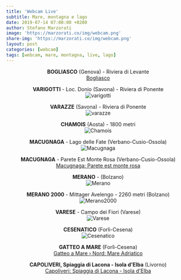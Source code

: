 ```yaml
---
title: 'Webcam Live'
subtitle: Mare, montagna e lago
date: 2019-07-14 07:00:00 +0200
author: Stefano Marzorati
image: 'https://marzorati.co/img/webcam.png'
share-img: 'https://marzorati.co/img/webcam.png'
layout: post
categories: [webcam]
tags: [webcam, mare, montagna, live, lago]
---
```

<center><strong>BOGLIASCO</strong> (Genova) - Riviera di Levante</center>   
<center>
<a name="windy-webcam-timelapse-player" data-id="1287051304" data-play="day" href="https://windy.com/webcams/1287051304" target="_blank">Bogliasco</a><script async type="text/javascript" src="https://webcams.windy.com/webcams/public/embed/script/player.js"></script>
</center>
<p></p>
<center><strong>VARIGOTTI</strong> - Loc. Donio (Savona) - Riviera di Ponente</center>   
<center>
<img alt="varigotti" src="http://varigottimeteo.altervista.org/webcam/FI9900P_00626E863C96/snap/webcam.php">
</center>
<p></p>
<center><strong>VARAZZE</strong> (Savona) - Riviera di Ponente</center>   
<center>
<img alt="varazze" src="https://vedetta.org/image-client/marina-di-varazze/image.jpg">
</center>
<p></p>
<center><strong>CHAMOIS</strong> (Aosta) - 1800 metri</center>   
<center>
<img alt="Chamois" src="http://www.comune.chamois.ao.it/wcam/webcam_images/chamois.jpg">
</center>
<p></p>
<center><strong>MACUGNAGA</strong> - Lago delle Fate (Verbano-Cusio-Ossola)</center>   
<center>
<img alt="Macugnaga" src="https://www.meteolivevco.it/httpdocs/it/images/cam/lagodellefate.jpg">
</center>
<p></p>
<center><strong>MACUGNAGA</strong> - Parete Est Monte Rosa (Verbano-Cusio-Ossola)</center>   
<center>
<a name="windy-webcam-timelapse-player" data-id="1575096789" data-play="day" href="https://windy.com/webcams/1575096789" target="_blank">Macugnaga: Parete est monte rosa</a><script async type="text/javascript" src="https://webcams.windy.com/webcams/public/embed/script/player.js"></script>
</center>
<p></p>
<center><strong>MERANO</strong> - (Bolzano)</center>   
<center>
<img alt="Merano" src="https://www.visitmerano.it/webcam/webcam-meran.jpg">
</center>
<p></p>
<center><strong>MERANO 2000</strong> - Mittager Avelengo - 2260 metri (Bolzano)</center>   
<center>
<img alt="Merano2000" src="https://webcams.meran2000.com/mittager/cam.jpg">
</center>
<p></p>
<center><strong>VARESE</strong> - Campo dei Fiori  (Varese)</center>   
<center>
<img alt="Varese" src="https://www.astrogeo.va.it/webcam/current/campo_dei_fiori_ovest.jpg">
</center>
<p></p>
<center><strong>CESENATICO</strong> (Forlì-Cesena)</center>   
<center>
<img alt="Cesenatico" src="http://bagnovenezia56.altervista.org/FI9805E_00626E53A4AB/snap/index.php">
</center>
<p></p>
<center><strong>GATTEO A MARE</strong> (Forlì-Cesena)</center>   
<center>
<a name="windy-webcam-timelapse-player" data-id="1427659398" data-play="day" href="https://windy.com/webcams/1427659398" target="_blank">Gatteo a Mare › Nord: Mare Adriatico</a><script async type="text/javascript" src="https://webcams.windy.com/webcams/public/embed/script/player.js"></script>
</center>
<p></p>
<center><strong>CAPOLIVERI, Spiaggia di Lacona - Isola d'Elba</strong> (Livorno)</center>   
<center>
<a name="windy-webcam-timelapse-player" data-id="1170888461" data-play="day" href="https://windy.com/webcams/1170888461" target="_blank">Capoliveri: Spiaggia di Lacona - Isola d'Elba</a><script async type="text/javascript" src="https://webcams.windy.com/webcams/public/embed/script/player.js"></script>
</center>
<p></p>